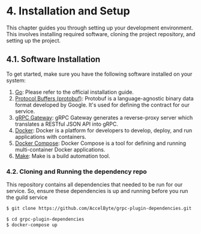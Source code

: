 # 4. Installation and Setup

This chapter guides you through setting up your development environment. 
This involves installing required software, cloning the project repository, and 
setting up the project.

## 4.1. Software Installation

To get started, make sure you have the following software installed on your system:

1. [Go](https://golang.org/dl/): Please refer to the official installation guide.
2. [Protocol Buffers (protobuf)](https://developers.google.com/protocol-buffers): Protobuf is a language-agnostic binary data format developed by Google. It's used for defining the contract for our service.
3. [gRPC Gateway](https://github.com/grpc-ecosystem/grpc-gateway): gRPC Gateway generates a reverse-proxy server which translates a RESTful JSON API into gRPC.
4. [Docker](https://www.docker.com/products/docker-desktop): Docker is a platform for developers to develop, deploy, and run applications with containers.
5. [Docker Compose](https://docs.docker.com/compose/install/): Docker Compose is a tool for defining and running multi-container Docker applications.
6. [Make](https://www.gnu.org/software/make/): Make is a build automation tool.

### 4.2. Cloning and Running the dependency repo

This repository contains all dependencies that needed to be run for our service. 
So, ensure these dependencies is up and running before you run the guild service

```bash
$ git clone https://github.com/AccelByte/grpc-plugin-dependencies.git
```

```bash
$ cd grpc-plugin-dependencies
$ docker-compose up
```
